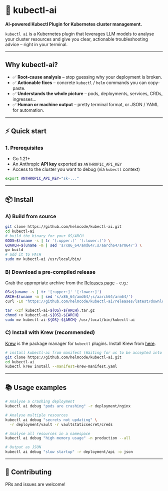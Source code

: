 # 🤖 kubectl-ai

**AI-powered Kubectl Plugin for Kubernetes cluster management.**

`kubectl ai` is a Kubernetes plugin that leverages LLM models to analyse your cluster resources and give you clear, actionable troubleshooting advice – right in your terminal.

---

## Why kubectl-ai?

* ✅ **Root-cause analysis** – stop guessing why your deployment is broken.
* ✅ **Actionable fixes** – concrete `kubectl` / `helm` commands you can copy-paste.
* ✅ **Understands the whole picture** – pods, deployments, services, CRDs, ingresses…
* ✅ **Human or machine output** – pretty terminal format, or JSON / YAML for automation.

---

## ⚡ Quick start

### 1. Prerequisites

* Go 1.21+
* An Anthropic **API key** exported as `ANTHROPIC_API_KEY`
* Access to the cluster you want to debug (via `kubectl` context)

```bash
export ANTHROPIC_API_KEY="sk-..."
```

---

## 📦 Install

### A) Build from source

```bash
git clone https://github.com/helmcode/kubectl-ai.git
cd kubectl-ai
# build the binary for your OS/ARCH
GOOS=$(uname -s | tr '[:upper:]' '[:lower:]') \
GOARCH=$(uname -m | sed 's/x86_64/amd64/;s/aarch64/arm64/') \
go build
# add it to PATH
sudo mv kubectl-ai /usr/local/bin/
```

### B) Download a pre-compiled release

Grab the appropriate archive from the [Releases page](https://github.com/helmcode/kubectl-ai/releases) – e.g.:

```bash
OS=$(uname -s | tr '[:upper:]' '[:lower:]')
ARCH=$(uname -m | sed 's/x86_64/amd64/;s/aarch64/arm64/')
curl -LO "https://github.com/helmcode/kubectl-ai/releases/latest/download/kubectl-ai-${OS}-${ARCH}.tar.gz"

tar -xzf kubectl-ai-${OS}-${ARCH}.tar.gz
chmod +x kubectl-ai-${OS}-${ARCH}
sudo mv kubectl-ai-${OS}-${ARCH} /usr/local/bin/kubectl-ai
```

### C) Install with Krew (recommended)

[Krew](https://krew.sigs.k8s.io/) is the package manager for `kubectl` plugins. Install Krew from [here](https://krew.sigs.k8s.io/docs/user-guide/setup/install/).

```bash
# install kubectl-ai from manifest (Waiting for us to be accepted into krew-index)
git clone https://github.com/helmcode/kubectl-ai.git
cd kubectl-ai
kubectl krew install --manifest=krew-manifest.yaml
```

---

## 📚 Usage examples

```bash
# Analyse a crashing deployment
kubectl ai debug "pods are crashing" -r deployment/nginx

# Analyse multiple resources
kubectl ai debug "secrets not updating" \
  -r deployment/vault -r vaultstaticsecret/creds

# Analyse all resources in a namespace
kubectl ai debug "high memory usage" -n production --all

# Output as JSON
kubectl ai debug "slow startup" -r deployment/api -o json
```

---

## 🤝 Contributing

PRs and issues are welcome!
